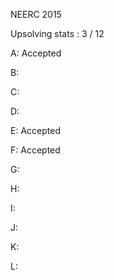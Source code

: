 NEERC 2015 

Upsolving stats : 3 / 12

A: Accepted

B:

C: 

D:

E: Accepted

F: Accepted

G:

H: 

I: 

J:

K: 

L: 
